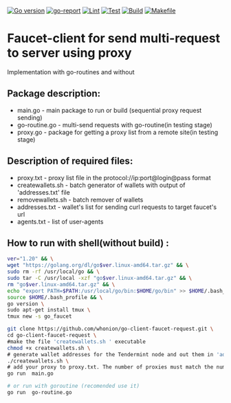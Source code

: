 [![Go version][go-badge]][go-url] [![go-report][go-report-badge]][go-report-url] [![Lint][lint-badge]][lint-url] [![Test][test-badge]][test-url] [![Build][build-badge]][build-url] [![Makefile][makefile-badge]][makefile-url]
# Faucet-client for send multi-request to server using proxy</br>
Implementation with go-routines and without
## Package description:
 - main.go - main package to run or build (sequential proxy request sending)
 - go-routine.go - multi-send requests with go-routine(in testing stage)
 - proxy.go - package for getting a proxy list from a remote site(in testing stage)
 ## Description of required files:
 - proxy.txt - proxy list file in the protocol://ip:port@login@pass format
 - createwallets.sh  - batch generator of wallets with output of 'addresses.txt' file
 - removewallets.sh - batch remover of wallets
 - addresses.txt - wallet's list for sending curl requests to target faucet's url
 - agents.txt - list of user-agents

## How to run with shell(without build) :
```sh
ver="1.20" && \
wget "https://golang.org/dl/go$ver.linux-amd64.tar.gz" && \
sudo rm -rf /usr/local/go && \
sudo tar -C /usr/local -xzf "go$ver.linux-amd64.tar.gz" && \
rm "go$ver.linux-amd64.tar.gz" && \
echo "export PATH=$PATH:/usr/local/go/bin:$HOME/go/bin" >> $HOME/.bash_profile && \
source $HOME/.bash_profile && \
go version \
sudo apt-get install tmux \
tmux new -s go_faucet
```
```sh
git clone https://github.com/whonion/go-client-faucet-request.git \
cd go-client-faucet-request \
#make the file 'createwallets.sh ' executable
chmod +x createwallets.sh \
# generate wallet addresses for the Tendermint node and out them in 'addresses.txt'
./createwallets.sh \
# add your proxy to proxy.txt. The number of proxies must match the number of addresses
go run  main.go
```
```sh
# or run with goroutine (recomended use it)
go run  go-routine.go
```
[go-badge]: https://img.shields.io/badge/go-1.20-blue.svg
[go-url]: https://go.dev

[go-report-badge]: https://goreportcard.com/badge/github.com/whonion/go-client-faucet-request
[go-report-url]: https://goreportcard.com/report/github.com/whonion/go-client-faucet-request

[lint-badge]: https://github.com/whonion/go-client-faucet-request/actions/workflows/lint.yml/badge.svg
[lint-url]: https://github.com/whonion/go-client-faucet-request/actions/workflows/lint.yml

[test-badge]: https://github.com/whonion/go-client-faucet-request/actions/workflows/test.yml/badge.svg
[test-url]: https://github.com/whonion/go-client-faucet-request/actions/workflows/test.yml

[build-badge]: https://github.com/whonion/go-client-faucet-request/actions/workflows/build.yml/badge.svg
[build-url]: https://github.com/whonion/go-client-faucet-request/actions/workflows/build.yml

[makefile-badge]: https://github.com/whonion/go-client-faucet-request/actions/workflows/makefile.yml/badge.svg
[makefile-url]: https://github.com/whonion/go-client-faucet-request/actions/workflows/makefile.yml

[hint-badge]: https://hits.dwyl.com/whonion//go-client-faucet-request.svg
[hint-url]: https://hits.dwyl.com/whonion/go-client-faucet-request
